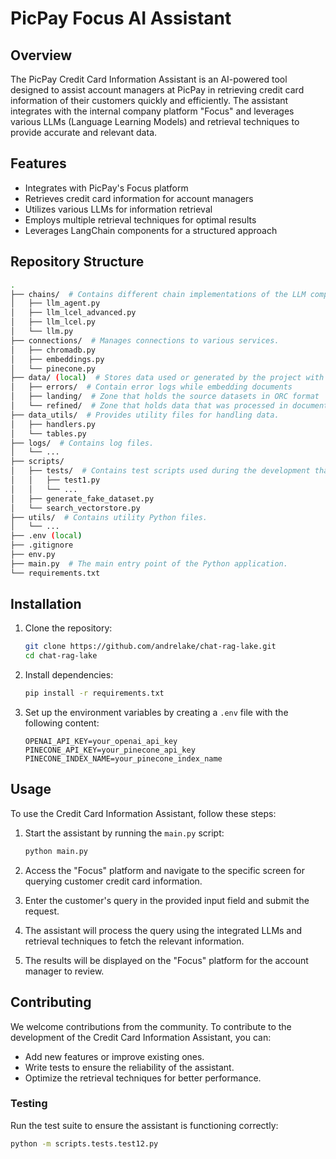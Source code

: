 # PicPay Focus AI Assistant

## Overview

The PicPay Credit Card Information Assistant is an AI-powered tool designed to assist account managers at PicPay in retrieving credit card information of their customers quickly and efficiently. The assistant integrates with the internal company platform "Focus" and leverages various LLMs (Language Learning Models) and retrieval techniques to provide accurate and relevant data.

## Features

- Integrates with PicPay's Focus platform
- Retrieves credit card information for account managers
- Utilizes various LLMs for information retrieval
- Employs multiple retrieval techniques for optimal results
- Leverages LangChain components for a structured approach

## Repository Structure

```bash
.
├── chains/  # Contains different chain implementations of the LLM components
│   ├── llm_agent.py
│   ├── llm_lcel_advanced.py
│   ├── llm_lcel.py
│   └── llm.py
├── connections/  # Manages connections to various services.
│   ├── chromadb.py
│   ├── embeddings.py
│   └── pinecone.py
├── data/ (local)  # Stores data used or generated by the project with subdirectories for errors, landing, and refined data.
│   ├── errors/  # Contain error logs while embedding documents
│   ├── landing/  # Zone that holds the source datasets in ORC format
│   └── refined/  # Zone that holds data that was processed in documents and inserted into a database
├── data_utils/  # Provides utility files for handling data.
│   ├── handlers.py
│   └── tables.py
├── logs/  # Contains log files.
│   └── ...
├── scripts/
│   ├── tests/  # Contains test scripts used during the development that ensure the functionality of the project's components.
│   │   ├── test1.py
│   │   └── ...
│   ├── generate_fake_dataset.py
│   └── search_vectorstore.py
├── utils/  # Contains utility Python files.
│   └── ...
├── .env (local)
├── .gitignore
├── env.py
├── main.py  # The main entry point of the Python application.
└── requirements.txt
```

## Installation

1. Clone the repository:
   ```bash
   git clone https://github.com/andrelake/chat-rag-lake.git
   cd chat-rag-lake
   ```

2. Install dependencies:
   ```bash
   pip install -r requirements.txt
   ```

3. Set up the environment variables by creating a `.env` file with the following content:
   ```
   OPENAI_API_KEY=your_openai_api_key
   PINECONE_API_KEY=your_pinecone_api_key
   PINECONE_INDEX_NAME=your_pinecone_index_name
   ```

## Usage

To use the Credit Card Information Assistant, follow these steps:

1. Start the assistant by running the `main.py` script:
   ```bash
   python main.py
   ```

2. Access the "Focus" platform and navigate to the specific screen for querying customer credit card information.

3. Enter the customer's query in the provided input field and submit the request.

4. The assistant will process the query using the integrated LLMs and retrieval techniques to fetch the relevant information.

5. The results will be displayed on the "Focus" platform for the account manager to review.

## Contributing

We welcome contributions from the community.
To contribute to the development of the Credit Card Information Assistant, you can:

- Add new features or improve existing ones.
- Write tests to ensure the reliability of the assistant.
- Optimize the retrieval techniques for better performance.

### Testing

Run the test suite to ensure the assistant is functioning correctly:

```bash
python -m scripts.tests.test12.py
```
